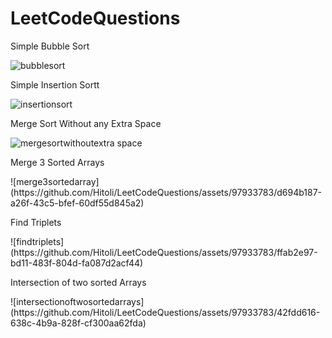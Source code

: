 # LeetCodeQuestions

<p>Simple Bubble Sort</p>

![bubblesort](https://github.com/Hitoli/LeetCodeQuestions/assets/97933783/a05c87d0-fd61-422b-b448-28e0823a44d1)

<p>Simple Insertion Sortt</p>

![insertionsort](https://github.com/Hitoli/LeetCodeQuestions/assets/97933783/b4e3a487-73c7-4bb1-9cf3-b093d42aed7b)

<p>Merge Sort Without any Extra Space</p>

![mergesortwithoutextra space](https://github.com/Hitoli/LeetCodeQuestions/assets/97933783/e42184fe-4dc8-4991-b636-45919a082017)

<p>Merge 3 Sorted Arrays</p>
![merge3sortedarray](https://github.com/Hitoli/LeetCodeQuestions/assets/97933783/d694b187-a26f-43c5-bfef-60df55d845a2)

<p>Find Triplets</p>
![findtriplets](https://github.com/Hitoli/LeetCodeQuestions/assets/97933783/ffab2e97-bd11-483f-804d-fa087d2acf44)

<p>Intersection of two sorted Arrays</p>
![intersectionoftwosortedarrays](https://github.com/Hitoli/LeetCodeQuestions/assets/97933783/42fdd616-638c-4b9a-828f-cf300aa62fda)
